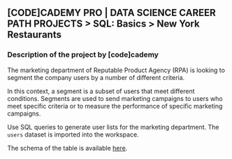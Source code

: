 ## [CODE]CADEMY PRO | DATA SCIENCE CAREER PATH PROJECTS >  SQL: Basics > New York Restaurants
### Description of the project by [code]cademy
The marketing department of Reputable Product Agency (RPA) is looking to segment the company users by a number of different criteria.

In this context, a segment is a subset of users that meet different conditions. Segments are used to send marketing campaigns to users who meet specific criteria or to measure the performance of specific marketing campaigns.

Use SQL queries to generate user lists for the marketing department. The `users` dataset is imported into the workspace.

The schema of the table is available [here](https://s3.amazonaws.com/codecademy-content/courses/sql-queries-user-segmentation/users.png).